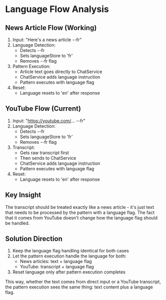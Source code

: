 # Language Flow Analysis

## News Article Flow (Working)
1. Input: "Here's a news article --fr"
2. Language Detection:
   - Detects --fr
   - Sets languageStore to 'fr'
   - Removes --fr flag
3. Pattern Execution:
   - Article text goes directly to ChatService
   - ChatService adds language instruction
   - Pattern executes with language flag
4. Reset:
   - Language resets to 'en' after response

## YouTube Flow (Current)
1. Input: "https://youtube.com/... --fr"
2. Language Detection:
   - Detects --fr
   - Sets languageStore to 'fr'
   - Removes --fr flag
3. Transcript:
   - Gets raw transcript first
   - Then sends to ChatService
   - ChatService adds language instruction
   - Pattern executes with language flag
4. Reset:
   - Language resets to 'en' after response

## Key Insight
The transcript should be treated exactly like a news article - it's just text that needs to be processed by the pattern with a language flag. The fact that it comes from YouTube doesn't change how the language flag should be handled.

## Solution Direction
1. Keep the language flag handling identical for both cases
2. Let the pattern execution handle the language for both:
   - News articles: text + language flag
   - YouTube: transcript + language flag
3. Reset language only after pattern execution completes

This way, whether the text comes from direct input or a YouTube transcript, the pattern execution sees the same thing: text content plus a language flag.